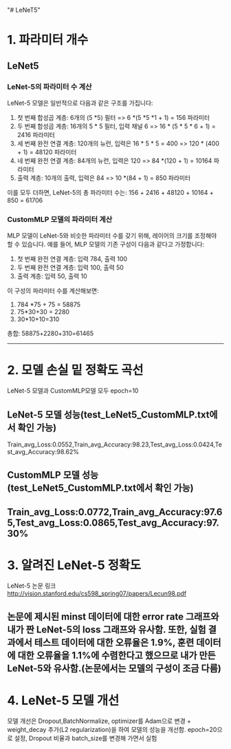 "# LeNeT5" 
# 1. 파라미터 개수
## LeNet5

### LeNet-5의 파라미터 수 계산
LeNet-5 모델은 일반적으로 다음과 같은 구조를 가집니다:
1. 첫 번째 합성곱 계층: 6개의 (5 *5) 필터 => 6 *(5 *5 *1 + 1) = 156 파라미터
2. 두 번째 합성곱 계층: 16개의 5 * 5 필터, 입력 채널 6 => 16 * (5 * 5 * 6 + 1) = 2416 파라미터
3. 세 번째 완전 연결 계층: 120개의 뉴런, 입력은 16 * 5 * 5 = 400 => 120 * (400 + 1) = 48120 파라미터
4. 네 번째 완전 연결 계층: 84개의 뉴런, 입력은 120 => 84 *(120 + 1) = 10164 파라미터
5. 출력 계층: 10개의 출력, 입력은 84 => 10 *(84 + 1) = 850 파라미터

이를 모두 더하면, LeNet-5의 총 파라미터 수는:
156 + 2416 + 48120 + 10164 + 850 = 61706 

###  CustomMLP 모델의 파라미터 계산
MLP 모델이 LeNet-5와 비슷한 파라미터 수를 갖기 위해, 레이어의 크기를 조정해야 할 수 있습니다. 예를 들어, MLP 모델의 기존 구성이 다음과 같다고 가정합니다:
1. 첫 번째 완전 연결 계층: 입력 784, 출력 100
2. 두 번째 완전 연결 계층: 입력 100, 출력 50
3. 출력 계층: 입력 50, 출력 10


이 구성의 파라미터 수를 계산해보면:
1. 784 *75 + 75 = 58875
2. 75*30+30 = 2280
3. 30*10+10=310

총합: 58875+2280+310=61465

---
# 2. 모델 손실 밑 정확도 곡선
LeNet-5 모델과 CustomMLP모델 모두 epoch=10
## LeNet-5 모델 성능(test_LeNet5_CustomMLP.txt에서 확인 가능)

Train_avg_Loss:0.0552,Train_avg_Accuracy:98.23,Test_avg_Loss:0.0424,Test_avg_Accuracy:98.62%

## CustomMLP 모델 성능(test_LeNet5_CustomMLP.txt에서 확인 가능)

Train_avg_Loss:0.0772,Train_avg_Accuracy:97.65,Test_avg_Loss:0.0865,Test_avg_Accuracy:97.30%
---
# 3. 알려진 LeNet-5 정확도
LeNet-5 논문 링크
<http://vision.stanford.edu/cs598_spring07/papers/Lecun98.pdf>

논문에 제시된 minst 데이터에 대한 error rate 그래프와 내가 짠 LeNet-5의 loss 그래프와 유사함.
또한, 실험 결과에서 테스트 데이터에 대한 오류율은 1.9%, 훈련 데이터에 대한 오류율을 1.1%에 수렴한다고 했으므로 내가 만든 LeNet-5와 유사함.(논문에서는 모델의 구성이 조금 다름)
---

# 4.  LeNet-5 모델 개선

모델 개선은 Dropout,BatchNormalize, optimizer를 Adam으로 변경 + weight_decay 추가(L2 regularization)을 하여 모델의 성능을 개선함.
epoch=20으로 설정, Dropout 비율과 batch_size를 변경해 가면서 실험
